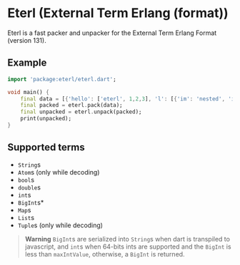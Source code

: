 # Eterl (External Term Erlang (format))

Eterl is a fast packer and unpacker for the External Term Erlang Format (version 131).

## Example
```dart
import 'package:eterl/eterl.dart';

void main() {
    final data = [{'hello': ['eterl', 1,2,3], 'l': [{'im': 'nested', 'i': {'also': 'support unicode 💀🗿🥀 èè¨àà¨ü!ääüäöä£üüöäüéèéè>>>><<<<>>~~~'}}]}];
    final packed = eterl.pack(data);
    final unpacked = eterl.unpack(packed);
    print(unpacked);
}
```

## Supported terms

- `String`s
- `Atom`s (only while decoding)
- `bool`s
- `double`s
- `int`s
- `BigInt`s\*
- `Map`s
- `List`s
- `Tuple`s (only while decoding)

> **Warning**
> `BigInt`s are serialized into `String`s when dart is transpiled to javascript, and `int`s when 64-bits ints are supported
> and the `BigInt` is less than `maxIntValue`, otherwise, a `BigInt` is returned. 
